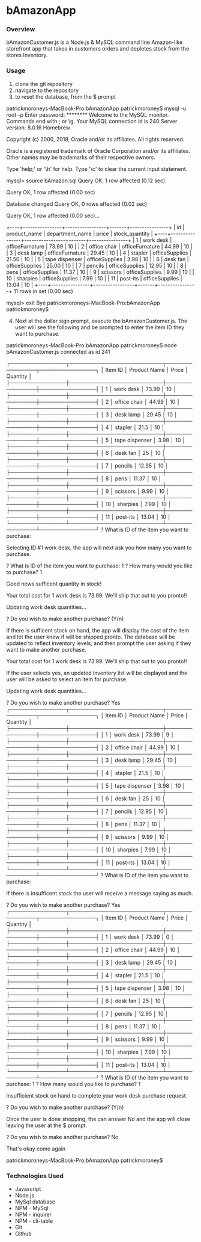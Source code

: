 # bAmazonApp

### Overview

bAmazonCustomer.js is a Node.js & MySQL command line Amazon-like storefront app that takes in customers orders and depletes stock from the stores Inventory. 

### Usage

1) clone the git repository
2) navigate to the repository
3) to reset the database, from the $ prompt 

patrickmoroneys-MacBook-Pro:bAmazonApp patrickmoroney$ mysql -u root -p
Enter password: ********
Welcome to the MySQL monitor.  Commands end with ; or \g.
Your MySQL connection id is 240
Server version: 8.0.16 Homebrew

Copyright (c) 2000, 2019, Oracle and/or its affiliates. All rights reserved.

Oracle is a registered trademark of Oracle Corporation and/or its
affiliates. Other names may be trademarks of their respective
owners.

Type 'help;' or '\h' for help. Type '\c' to clear the current input statement.

mysql> source bAmazon.sql
Query OK, 1 row affected (0.12 sec)

Query OK, 1 row affected (0.00 sec)

Database changed
Query OK, 0 rows affected (0.02 sec)

Query OK, 1 row affected (0.00 sec)...


+----+----------------+-----------------+-------+----------------+
| id | product_name   | department_name | price | stock_quantity |
+----+----------------+-----------------+-------+----------------+
|  1 | work desk      | officeFurnature | 73.99 |             10 |
|  2 | office chair   | officeFurnature | 44.99 |             10 |
|  3 | desk lamp      | officeFurnature | 29.45 |             10 |
|  4 | stapler        | officeSupplies  | 21.50 |             10 |
|  5 | tape dispenser | officeSupplies  |  3.98 |             10 |
|  6 | desk fan       | officeSupplies  | 25.00 |             10 |
|  7 | pencils        | officeSupplies  | 12.95 |             10 |
|  8 | pens           | officeSupplies  | 11.37 |             10 |
|  9 | scissors       | officeSupplies  |  9.99 |             10 |
| 10 | sharpies       | officeSupplies  |  7.99 |             10 |
| 11 | post-its       | officeSupplies  | 13.04 |             10 |
+----+----------------+-----------------+-------+----------------+
11 rows in set (0.00 sec)

mysql> exit
Bye
patrickmoroneys-MacBook-Pro:bAmazonApp patrickmoroney$

4) Next at the dollar sign prompt, execute the bAmazonCustomer.js.  The user will see the following and be prompted to enter the item ID they want to purchase.

patrickmoroneys-MacBook-Pro:bAmazonApp patrickmoroney$ node bAmazonCustomer.js 
connected as id 241

┌───────────────┬─────────────────────────┬───────────────┬───────────────┐
│ Item ID       │ Product Name            │ Price         │ Quantity      │
├───────────────┼─────────────────────────┼───────────────┼───────────────┤
│ 1             │ work desk               │ 73.99         │ 10            │
├───────────────┼─────────────────────────┼───────────────┼───────────────┤
│ 2             │ office chair            │ 44.99         │ 10            │
├───────────────┼─────────────────────────┼───────────────┼───────────────┤
│ 3             │ desk lamp               │ 29.45         │ 10            │
├───────────────┼─────────────────────────┼───────────────┼───────────────┤
│ 4             │ stapler                 │ 21.5          │ 10            │
├───────────────┼─────────────────────────┼───────────────┼───────────────┤
│ 5             │ tape dispenser          │ 3.98          │ 10            │
├───────────────┼─────────────────────────┼───────────────┼───────────────┤
│ 6             │ desk fan                │ 25            │ 10            │
├───────────────┼─────────────────────────┼───────────────┼───────────────┤
│ 7             │ pencils                 │ 12.95         │ 10            │
├───────────────┼─────────────────────────┼───────────────┼───────────────┤
│ 8             │ pens                    │ 11.37         │ 10            │
├───────────────┼─────────────────────────┼───────────────┼───────────────┤
│ 9             │ scissors                │ 9.99          │ 10            │
├───────────────┼─────────────────────────┼───────────────┼───────────────┤
│ 10            │ sharpies                │ 7.99          │ 10            │
├───────────────┼─────────────────────────┼───────────────┼───────────────┤
│ 11            │ post-its                │ 13.04         │ 10            │
└───────────────┴─────────────────────────┴───────────────┴───────────────┘
? What is ID of the item you want to purchase: 

Selecting ID #1 work desk, the app will next ask you how many you want to purchase.

? What is ID of the item you want to purchase:  1
? How many would you like to purchase? 1

Good news sufficent quantity in stock!


Your total cost for 1 work desk is 73.99.  We'll ship that out to you pronto!!


Updating work desk quantities...

? Do you wish to make another purchase?  (Y/n) 

If there is sufficent stock on hand, the app will display the cost of the item and let the user know if will be shipped pronto. The database will be updated to reflect inventory levels, and then prompt the user asking if they want to make another purchase.

Your total cost for 1 work desk is 73.99.  We'll ship that out to you pronto!!

If the user selects yes, an updated inventory list will be displayed and the user will be asked to select an item for purchase.

Updating work desk quantities...

? Do you wish to make another purchase?  Yes
┌───────────────┬─────────────────────────┬───────────────┬───────────────┐
│ Item ID       │ Product Name            │ Price         │ Quantity      │
├───────────────┼─────────────────────────┼───────────────┼───────────────┤
│ 1             │ work desk               │ 73.99         │ 9             │
├───────────────┼─────────────────────────┼───────────────┼───────────────┤
│ 2             │ office chair            │ 44.99         │ 10            │
├───────────────┼─────────────────────────┼───────────────┼───────────────┤
│ 3             │ desk lamp               │ 29.45         │ 10            │
├───────────────┼─────────────────────────┼───────────────┼───────────────┤
│ 4             │ stapler                 │ 21.5          │ 10            │
├───────────────┼─────────────────────────┼───────────────┼───────────────┤
│ 5             │ tape dispenser          │ 3.98          │ 10            │
├───────────────┼─────────────────────────┼───────────────┼───────────────┤
│ 6             │ desk fan                │ 25            │ 10            │
├───────────────┼─────────────────────────┼───────────────┼───────────────┤
│ 7             │ pencils                 │ 12.95         │ 10            │
├───────────────┼─────────────────────────┼───────────────┼───────────────┤
│ 8             │ pens                    │ 11.37         │ 10            │
├───────────────┼─────────────────────────┼───────────────┼───────────────┤
│ 9             │ scissors                │ 9.99          │ 10            │
├───────────────┼─────────────────────────┼───────────────┼───────────────┤
│ 10            │ sharpies                │ 7.99          │ 10            │
├───────────────┼─────────────────────────┼───────────────┼───────────────┤
│ 11            │ post-its                │ 13.04         │ 10            │
└───────────────┴─────────────────────────┴───────────────┴───────────────┘
? What is ID of the item you want to purchase:  

If there is insufficent stock the user will receive a message saying as much.

? Do you wish to make another purchase?  Yes
┌───────────────┬─────────────────────────┬───────────────┬───────────────┐
│ Item ID       │ Product Name            │ Price         │ Quantity      │
├───────────────┼─────────────────────────┼───────────────┼───────────────┤
│ 1             │ work desk               │ 73.99         │ 0             │
├───────────────┼─────────────────────────┼───────────────┼───────────────┤
│ 2             │ office chair            │ 44.99         │ 10            │
├───────────────┼─────────────────────────┼───────────────┼───────────────┤
│ 3             │ desk lamp               │ 29.45         │ 10            │
├───────────────┼─────────────────────────┼───────────────┼───────────────┤
│ 4             │ stapler                 │ 21.5          │ 10            │
├───────────────┼─────────────────────────┼───────────────┼───────────────┤
│ 5             │ tape dispenser          │ 3.98          │ 10            │
├───────────────┼─────────────────────────┼───────────────┼───────────────┤
│ 6             │ desk fan                │ 25            │ 10            │
├───────────────┼─────────────────────────┼───────────────┼───────────────┤
│ 7             │ pencils                 │ 12.95         │ 10            │
├───────────────┼─────────────────────────┼───────────────┼───────────────┤
│ 8             │ pens                    │ 11.37         │ 10            │
├───────────────┼─────────────────────────┼───────────────┼───────────────┤
│ 9             │ scissors                │ 9.99          │ 10            │
├───────────────┼─────────────────────────┼───────────────┼───────────────┤
│ 10            │ sharpies                │ 7.99          │ 10            │
├───────────────┼─────────────────────────┼───────────────┼───────────────┤
│ 11            │ post-its                │ 13.04         │ 10            │
└───────────────┴─────────────────────────┴───────────────┴───────────────┘
? What is ID of the item you want to purchase:  1
? How many would you like to purchase? 1

Insufficient stock on hand to complete your work desk purchase request.

? Do you wish to make another purchase?  (Y/n)

Once the user is done shopping, the can answer No and the app will close leaving the user at the $ prompt.

? Do you wish to make another purchase?  No

That's okay come again

patrickmoroneys-MacBook-Pro:bAmazonApp patrickmoroney$ 

### Technologies Used
- Javascript
- Node.js
- MySql database
- NPM - MySql
- NPM - inquirer
- NPM - cli-table
- Git
- Github









